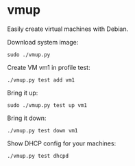 vmup
====

Easily create virtual machines with Debian.

Download system image:

    sudo ./vmup.py

Create VM vm1 in profile test:

    ./vmup.py test add vm1

Bring it up:

    sudo ./vmup.py test up vm1

Bring it down:

    ./vmup.py test down vm1

Show DHCP config for your machines:

    ./vmup.py test dhcpd
